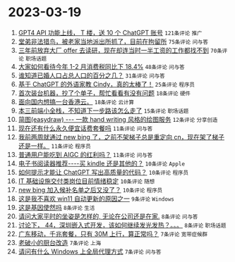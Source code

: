 # 2023-03-19

1. [GPT4 API 功能上线， T 楼，送 10 个 ChatGPT 账号](https://www.v2ex.com/t/925277) `121条评论` `推广`
1. [堂弟非法猎鸟，被老家当地派出所抓了，目前在拘留所](https://www.v2ex.com/t/925247) `75条评论` `问与答`
1. [三年前放弃大厂 offer 去读研，现在却连当时一半工资的工作都找不到](https://www.v2ex.com/t/925245) `70条评论` `职场话题`
1. [大家如何看待今年 1-2 月消费税同比下 18.4%](https://www.v2ex.com/t/925257) `48条评论` `问与答`
1. [谁知道已婚人口占总人口的百分之几？](https://www.v2ex.com/t/925228) `31条评论` `问与答`
1. [基于 ChatGPT 的外语家教 Cindy，真的太棒了！](https://www.v2ex.com/t/925213) `25条评论` `程序员`
1. [首次装台机器，抄了个单子，帮忙看看有没有问题](https://www.v2ex.com/t/925267) `18条评论` `硬件`
1. [面向国内想搞一台香港云。](https://www.v2ex.com/t/925254) `18条评论` `云计算`
1. [本三前端小全栈，不知道下一步路该怎么走了](https://www.v2ex.com/t/925293) `15条评论` `职场话题`
1. [简图(easydraw) --- 一款 hand writing 风格的绘图服务](https://www.v2ex.com/t/925273) `12条评论` `分享创造`
1. [现在还有什么永久便宜话费套餐吗](https://www.v2ex.com/t/925291) `11条评论` `问与答`
1. [我前两周就通过 new bing 了，之前不架梯子总是重定向 cn，现在架了梯子还是一样。](https://www.v2ex.com/t/925268) `11条评论` `程序员`
1. [普通用户能吃到 AIGC 的红利吗？](https://www.v2ex.com/t/925210) `11条评论` `问与答`
1. [电子书阅读器推荐----买 kindle 还是其他的？](https://www.v2ex.com/t/925280) `10条评论` `Apple`
1. [如何提示才能让 ChatGPT 写出高质量的代码？](https://www.v2ex.com/t/925271) `10条评论` `程序员`
1. [IT 基础设施交付类岗位目前情绪稳定](https://www.v2ex.com/t/925250) `10条评论` `随想`
1. [new bing 加入候补名单之后又没了？](https://www.v2ex.com/t/925241) `10条评论` `程序员`
1. [这是我不喜欢 win11 自动更新的原因之一](https://www.v2ex.com/t/925251) `9条评论` `Windows`
1. [这是基因使然吗](https://www.v2ex.com/t/925284) `8条评论` `生活`
1. [请问大家平时的坐姿是怎样的, 无论在公司还是在家.](https://www.v2ex.com/t/925260) `8条评论` `问与答`
1. [讨论下， 44，深圳嵌入式开发，该如何继续发光发热？。。。](https://www.v2ex.com/t/925252) `8条评论` `职场话题`
1. [广东移动，千兆套餐，只有 30M 上行，算正常吗？](https://www.v2ex.com/t/925312) `7条评论` `宽带症候群`
1. [老破小的厨台改造](https://www.v2ex.com/t/925288) `7条评论` `上海`
1. [请问有什么 Windows 上全局代理方式](https://www.v2ex.com/t/925279) `7条评论` `问与答`
